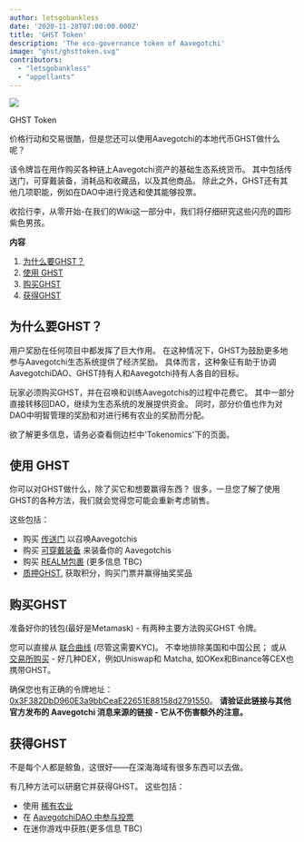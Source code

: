 ```yaml
---
author: letsgobankless
date: '2020-11-28T07:00:00.000Z'
title: 'GHST Token'
description: 'The eco-governance token of Aavegotchi'
image: "ghst/ghsttoken.svg"
contributors:
  - "letsgobankless"
  - "appellants"
---
```


<div class="headerImageContainer">
<img class="headerImage" src="/ghst/ghst.gif">
<p class="headerImageText">GHST Token</p>
</div>

价格行动和交易很酷，但是您还可以使用Aavegotchi的本地代币GHST做什么呢？

该令牌旨在用作购买各种链上Aavegotchi资产的基础生态系统货币。 其中包括传送门，可穿戴装备，消耗品和收藏品，以及其他商品。 除此之外，GHST还有其他几项职能，例如在DAO中进行竞选和使其能够投票。

收拾行李，从零开始-在我们的Wiki这一部分中，我们将仔细研究这些闪亮的圆形紫色男孩。

<div class="contentsBox">

**内容**

<ol>
<li><a href=#why-ghst>为什么要GHST？</a></li>
<li><a href=#using-ghst>使用 GHST</a></li>
<li><a href=#buying-ghst>购买GHST</a></li>
<li><a href=#earning-ghst>获得GHST</a></li>
</ol>

</div>

## 为什么要GHST？
用户奖励在任何项目中都发挥了巨大作用。 在这种情况下，GHST为鼓励更多地参与Aavegotchi生态系统提供了经济奖励。 具体而言，这种象征有助于协调AavegotchiDAO、GHST持有人和Aavegotchi持有人各自的目标。

玩家必须购买GHST，并在召唤和训练Aavegotchis的过程中花费它。 其中一部分直接转移回DAO，继续为生态系统的发展提供资金。 同时，部分价值也作为对DAO中明智管理的奖励和对进行稀有农业的奖励而分配。

欲了解更多信息，请务必查看侧边栏中'Tokenomics'下的页面。

## 使用 GHST
你可以对GHST做什么，除了买它和想要赢得东西？ 很多，一旦您了解了使用GHST的各种方法，我们就会觉得您可能会重新考虑销售。

这些包括：

* 购买 [传送门](/portals) 以召唤Aavegotchis
* 购买 [可穿戴装备](/wearables) 来装备你的 Aavegotchis
* 购买 [REALM包裹](/metaverse) (更多信息 TBC)
* [质押GHST](/staking), 获取积分，购买门票并赢得抽奖奖品

## 购买GHST
准备好你的钱包(最好是Metamask) - 有两种主要方法购买GHST 令牌。

您可以直接从 [联合曲线](/curve) (尽管这需要KYC)。 不幸地排除美国和中国公民； 或从 [交易所购买](https://www.coingecko.com/en/coins/aavegotchi#markets) - 好几种DEX，例如Uniswap和 Matcha, 如OKex和Binance等CEX也携带GHST。

确保您也有正确的令牌地址： [0x3F382DbD960E3a9bbCeaE22651E88158d2791550](https://etherscan.io/token/0x3F382DbD960E3a9bbCeaE22651E88158d2791550)。 **请验证此链接与其他官方发布的 Aavegotchi 消息来源的链接 - 它从不伤害额外的注意。**

## 获得GHST
不是每个人都是鲸鱼，这很好——在深海海域有很多东西可以去做。

有几种方法可以研磨它并获得GHST。 这些包括：

* 使用 [稀有农业](/rarity-farming)
* 在 [AavegotchiDAO 中参与投票](/dao)
* 在迷你游戏中获胜(更多信息 TBC)




